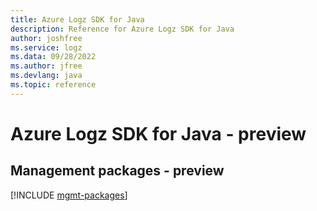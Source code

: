 ```yaml
---
title: Azure Logz SDK for Java
description: Reference for Azure Logz SDK for Java
author: joshfree
ms.service: logz
ms.data: 09/28/2022
ms.author: jfree
ms.devlang: java
ms.topic: reference
---
```

# Azure Logz SDK for Java - preview

## Management packages - preview
[!INCLUDE [mgmt-packages](logz-mgmt-index.md)]